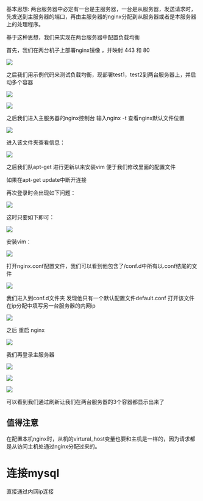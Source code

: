基本思想: 两台服务器中必定有一台是主服务器，一台是从服务器，发送请求时，先发送到主服务器的端口，再由主服务器的nginx分配到从服务器或者是本服务器上的处理程序。

基于这种思想，我们来实现在两台服务器中配置负载均衡

首先，我们在两台机子上部署nginx镜像 ，并映射 443 和 80 

 ![]({{site.baseurl}}/images/QQ截图20170302170830.png)



之后我们用示例代码来测试负载均衡，现部署test1，test2到两台服务器上，并启动多个容器

 ![]({{site.baseurl}}/images/QQ截图20170302171841.png)

 ![]({{site.baseurl}}/images/QQ截图20170302171945.png)



之后我们进入主服务器的nginx控制台 输入nginx -t 查看nginx默认文件位置

![]({{site.baseurl}}/images/QQ截图20170302172237.png)

进入该文件夹查看信息：

 ![]({{site.baseurl}}/images/QQ截图20170302172344.png)

之后我们队apt-get 进行更新以来安装vim 便于我们修改里面的配置文件

如果在apt-get update中断开连接

再次登录时会出现如下问题：

 ![]({{site.baseurl}}/images/QQ截图20170302173412.png)

这时只要如下即可：

 ![]({{site.baseurl}}/images/QQ截图20170302173847.png)

安装vim： 

![]({{site.baseurl}}/images/QQ截图20170302184441.png)



打开nginx.conf配置文件，我们可以看到他包含了/conf.d中所有以.conf结尾的文件

 ![]({{site.baseurl}}/images/QQ截图20170302184544.png)

我们进入到conf.d文件夹 发现他只有一个默认配置文件default.conf 打开该文件 在ip分配中填写另一台服务器的内网ip

  ![]({{site.baseurl}}/images/QQ截图20170302185805.png)



之后 重启 nginx



 ![]({{site.baseurl}}/images/QQ截图20170302185924.png)

我们再登录主服务器

 ![]({{site.baseurl}}/images/QQ截图20170302200140.png)

 ![]({{site.baseurl}}/images/QQ截图20170302200204.png) 

![]({{site.baseurl}}/images/QQ截图20170302200232.png)

可以看到我们通过刷新让我们在两台服务器的3个容器都显示出来了

## 值得注意

在配置本机nginx时，从机的virtural_host变量也要和主机是一样的，因为请求都是从访问主机处通过nginx分配过来的。

# 连接mysql

直接通过内网ip连接



